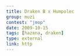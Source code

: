```yaml
---
title: Draken B x Humpolec
group: muzi
contest: "jmop"
date: 2009-10-15
tags: [hazena, draken]
type: external
link: http
---
```

